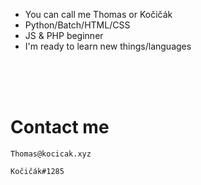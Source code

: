 - You can call me Thomas or Kočičák
- Python/Batch/HTML/CSS
- JS & PHP beginner
- I'm ready to learn new things/languages 
<br>
<br>
<br>
<H1>Contact me</H1>

```
Thomas@kocicak.xyz
```

```
Kočičák#1285
```
